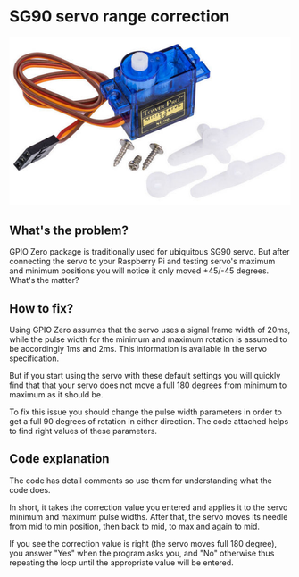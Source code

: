 # SG90 servo range correction

![SG90 image](/images/sg90.jpg)

## What's the problem?

GPIO Zero package is traditionally used for ubiquitous SG90 servo. But after connecting the servo to your Raspberry Pi and testing servo's maximum and minimum positions you will notice it only moved +45/-45 degrees. What's the matter?

## How to fix?

Using GPIO Zero assumes that the servo uses a signal frame width of 20ms, while the pulse width for the minimum and maximum rotation is assumed to be accordingly 1ms and 2ms. This information is available in the servo specification.

But if you start using the servo with these default settings you will quickly find that that your servo does not move a full 180 degrees from minimum to maximum as it should be.

To fix this issue you should change the pulse width parameters in order to get a full 90 degrees of rotation in either direction. The code attached helps to find right values of these parameters.

## Code explanation

The code has detail comments so use them for understanding what the code does. 

In short, it takes the correction value you entered and applies it to the servo minimum and maximum pulse widths. After that, the servo moves its needle from mid to min position, then back to mid, to max and again to mid. 

If you see the correction value is right (the servo moves full 180 degree), you answer "Yes" when the program asks you, and "No" otherwise thus repeating the loop until the appropriate value will be entered.
